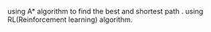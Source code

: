using A* algorithm to find the best and shortest path . using RL(Reinforcement learning) algorithm.
